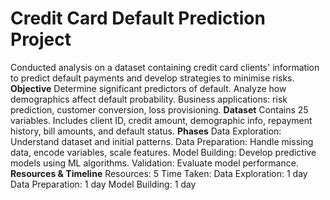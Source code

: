 # Credit Card Default Prediction Project
Conducted analysis on a dataset containing credit card clients' information to predict default payments and develop strategies to minimise risks.
**Objective**
Determine significant predictors of default.
Analyze how demographics affect default probability.
Business applications: risk prediction, customer conversion, loss provisioning.
**Dataset**
Contains 25 variables.
Includes client ID, credit amount, demographic info, repayment history, bill amounts, and default status.
**Phases**
Data Exploration: Understand dataset and initial patterns.
Data Preparation: Handle missing data, encode variables, scale features.
Model Building: Develop predictive models using ML algorithms.
Validation: Evaluate model performance.
**Resources & Timeline**
Resources: 5
Time Taken:
Data Exploration: 1 day
Data Preparation: 1 day
Model Building: 1 day
